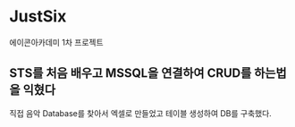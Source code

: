 # JustSix
에이콘아카데미 1차 프로젝트

## STS를 처음 배우고 MSSQL을 연결하여 CRUD를 하는법을 익혔다
직접 음악 Database를 찾아서 엑셀로 만들었고 테이블 생성하여 DB를 구축했다.
